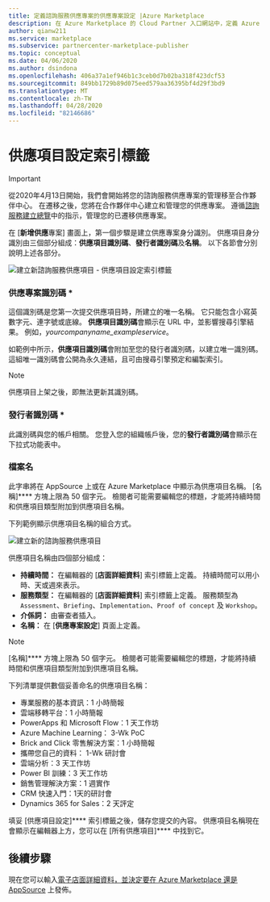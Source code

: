 ```yaml
---
title: 定義諮詢服務供應專案的供應專案設定 |Azure Marketplace
description: 在 Azure Marketplace 的 Cloud Partner 入口網站中，定義 Azure 或 Dynamics 365 諮詢服務供應專案中的供應專案設定。
author: qianw211
ms.service: marketplace
ms.subservice: partnercenter-marketplace-publisher
ms.topic: conceptual
ms.date: 04/06/2020
ms.author: dsindona
ms.openlocfilehash: 406a37a1ef946b1c3ceb0d7b02ba318f423dcf53
ms.sourcegitcommit: 849bb1729b89d075eed579aa36395bf4d29f3bd9
ms.translationtype: MT
ms.contentlocale: zh-TW
ms.lasthandoff: 04/28/2020
ms.locfileid: "82146686"
---
```

# <a name="offer-settings-tab"></a>供應項目設定索引標籤

>[!Important]
>從2020年4月13日開始，我們會開始將您的諮詢服務供應專案的管理移至合作夥伴中心。 在遷移之後，您將在合作夥伴中心建立和管理您的供應專案。 遵循[諮詢服務建立總覽](https://docs.microsoft.com/azure/marketplace/partner-center-portal/create-consulting-service-offer)中的指示，管理您的已遷移供應專案。

在 [**新增供應**專案] 畫面上，第一個步驟是建立供應專案身分識別。 供應項目身分識別由三個部分組成：**供應項目識別碼**、**發行者識別碼**及**名稱**。 以下各節會分別說明上述各部分。

![建立新諮詢服務供應項目 - 供應項目設定索引標籤](media/consultingoffer-settings-tab.png)


### <a name="offer-id"></a>供應專案識別碼 *

這個識別碼是您第一次提交供應項目時，所建立的唯一名稱。 它只能包含小寫英數字元、連字號或底線。 **供應項目識別碼**會顯示在 URL 中，並影響搜尋引擎結果。 例如，*yourcompanyname_exampleservice*。

如範例中所示，**供應項目識別碼**會附加至您的發行者識別碼，以建立唯一識別碼。 這組唯一識別碼會公開為永久連結，且可由搜尋引擎預定和編製索引。

>[!Note]
>供應項目上架之後，即無法更新其識別碼。


### <a name="publisher-id"></a>發行者識別碼 *

此識別碼與您的帳戶相關。 您登入您的組織帳戶後，您的**發行者識別碼**會顯示在下拉式功能表中。


### <a name="name"></a>檔案名

此字串將在 AppSource 上或在 Azure Marketplace 中顯示為供應項目名稱。 [名稱]**** 方塊上限為 50 個字元。 檢閱者可能需要編輯您的標題，才能將持續時間和供應項目類型附加到供應項目名稱。

下列範例顯示供應項目名稱的組合方式。 

![建立新的諮詢服務供應項目](media/cppsampleconsultingoffer.png)

供應項目名稱由四個部分組成：

-   **持續時間：** 在編輯器的 [**店面詳細資料**] 索引標籤上定義。 持續時間可以用小時、天或週來表示。
-   **服務類型：** 在編輯器的 [**店面詳細資料**] 索引標籤上定義。 服務類型為 `Assessment`、`Briefing`、`Implementation`、`Proof of concept` 及 `Workshop`。
-   **介係詞：** 由審查者插入。
-   **名稱：** 在 [**供應專案設定**] 頁面上定義。

>[!Note]
>[名稱]**** 方塊上限為 50 個字元。 檢閱者可能需要編輯您的標題，才能將持續時間和供應項目類型附加到供應項目名稱。

下列清單提供數個妥善命名的供應項目名稱：

-   專業服務的基本資訊：1 小時簡報
-   雲端移轉平台：1 小時簡報
-   PowerApps 和 Microsoft Flow：1 天工作坊
-   Azure Machine Learning： 3-Wk PoC
-   Brick and Click 零售解決方案：1 小時簡報
-   攜帶您自己的資料： 1-Wk 研討會
-   雲端分析：3 天工作坊
-   Power BI 訓練：3 天工作坊
-   銷售管理解決方案：1 週實作
-   CRM 快速入門：1天的研討會
-   Dynamics 365 for Sales：2 天評定

填妥 [供應項目設定]**** 索引標籤之後，儲存您提交的內容。 供應項目名稱現在會顯示在編輯器上方，您可以在 [所有供應項目]**** 中找到它。

## <a name="next-steps"></a>後續步驟

現在您可以輸入[電子店面詳細資料，並決定要在 Azure Marketplace 還是 AppSource](./cpp-consulting-service-storefront-details.md) 上發佈。
